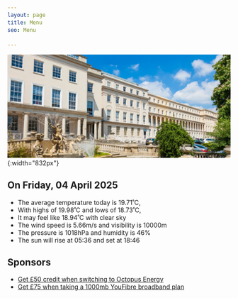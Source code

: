 ```yaml
---
layout: page
title: Menu
seo: Menu

---
```


![Logo](/images/logo.jpg){:width="832px"}

<!-- weather_marker starts -->
## On Friday, 04 April 2025

- The average temperature today is 19.71˚C,
- With highs of 19.98˚C and lows of 18.73˚C,
- It may feel like 18.94˚C with clear sky
- The wind speed is 5.66m/s and visibility is 10000m
- The pressure is 1018hPa and humidity is 46%
- The sun will rise at 05:36 and set at 18:46

<!-- weather_marker ends -->

## Sponsors

- [Get £50 credit when switching to Octopus Energy](https://bit.ly/3oD1nnS)
- [Get £75 when taking a 1000mb YouFibre broadband plan](https://aklam.io/91zWhU?)



